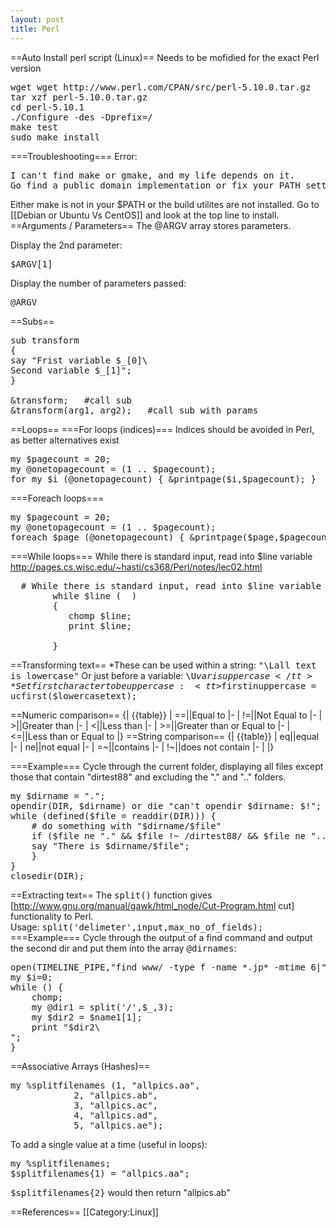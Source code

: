 ```yaml
---
layout: post 
title: Perl
---
```


==Auto Install perl script (Linux)==
Needs to be mofidied for the exact Perl version
<pre>
wget wget http://www.perl.com/CPAN/src/perl-5.10.0.tar.gz
tar xzf perl-5.10.0.tar.gz
cd perl-5.10.1
./Configure -des -Dprefix=/
make test
sudo make install
</pre>
===Troubleshooting===
Error:
<pre>
I can't find make or gmake, and my life depends on it.
Go find a public domain implementation or fix your PATH setting!
</pre>
Either make is not in your $PATH or the build utilites are not installed. Go to [[Debian or Ubuntu Vs CentOS]] and look at the top line to install.
==Arguments / Parameters==
The @ARGV array stores parameters.

Display the 2nd parameter:<pre>$ARGV[1]</pre>
Display the number of parameters passed:<pre>@ARGV</pre>

==Subs==
<pre>
sub transform
{
say "Frist variable $_[0]\
Second variable $_[1]";
}

&transform;   #call sub
&transform(arg1, arg2);   #call sub with params
</pre>
==Loops==
===For loops (indices)===
Indices should be avoided in Perl, as better alternatives exist
<pre>
my $pagecount = 20;
my @onetopagecount = (1 .. $pagecount);
for my $i (@onetopagecount) { &printpage($i,$pagecount); }
</pre>
===Foreach loops===
<pre>
my $pagecount = 20;
my @onetopagecount = (1 .. $pagecount);
foreach $page (@onetopagecount) { &printpage($page,$pagecount); }
</pre>

===While loops===
While there is standard input, read into $line variable
<ref>http://pages.cs.wisc.edu/~hasti/cs368/Perl/notes/lec02.html</ref>
<pre>
  # While there is standard input, read into $line variable
        while $line ( <STDIN> )  
        {                            
           chomp $line;
           print $line;             
           
        } 
</pre>

==Transforming text==
*These can be used within a string: <tt>"\\Lall text is lowercase"</tt> Or just before a variable: <tt>\\U$varisuppercase</tt>
*Set first character to be uppercase: <tt>$firstinuppercase = ucfirst($lowercasetext);</tt><br>

==Numeric comparison==
{| {{table}}
| ==||Equal to
|-
| !=||Not Equal to
|-
| >||Greater than
|-
| <||Less than
|-
| >=||Greater than or Equal to
|-
| <=||Less than or Equal to
|}
==String comparison==
{| {{table}}
| eq||equal
|-
| ne||not equal
|-
| =~||contains
|-
| !~||does not contain
|-
| 
|}

===Example===
Cycle through the current folder, displaying all files except those that contain "dirtest88" and excluding the "." and ".." folders.
<pre>
my $dirname = ".";
opendir(DIR, $dirname) or die "can't opendir $dirname: $!";
while (defined($file = readdir(DIR))) {
    # do something with "$dirname/$file"
    if ($file ne "." && $file !~ /dirtest88/ && $file ne "..") {
    say "There is $dirname/$file";
    }
}
closedir(DIR);
</pre>

==Extracting text==
The <tt>split()</tt> function gives [http://www.gnu.org/manual/gawk/html_node/Cut-Program.html cut] functionality to Perl.
<br>Usage: <tt>split('delimeter',input,max_no_of_fields);</tt>
===Example===
Cycle through the output of a find command and output the second dir and put them into the array <tt>@dirnames</tt>:
<pre>
open(TIMELINE_PIPE,"find www/ -type f -name *.jp* -mtime 6|");
my $i=0;
while (<TIMELINE_PIPE>) {
    chomp;
    my @dir1 = split('/',$_,3);
    my $dir2 = $name1[1];
    print "$dir2\
";
}
</pre>
==Associative Arrays (Hashes)==
<pre>
my %splitfilenames (1, "allpics.aa",
            2, "allpics.ab",
            3, "allpics.ac",
            4, "allpics.ad",
            5, "allpics.ae");
</pre>
To add a single value at a time (useful in loops):
<pre>
my %splitfilenames;
$splitfilenames{1) = "allpics.aa";</pre>

<tt>$splitfilenames{2}</tt> would then return "allpics.ab"

==References==
<references />
[[Category:Linux]]
